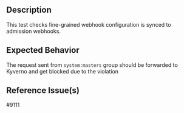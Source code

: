 ## Description

This test checks fine-grained webhook configuration is synced to admission webhooks.

## Expected Behavior

The request sent from `system:masters` group should be forwarded to Kyverno and get blocked due to the violation

## Reference Issue(s)

#9111
